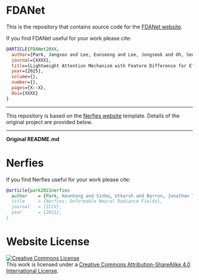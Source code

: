 # FDANet

This is the repository that contains source code for the [FDANet website](https://jangsoopark.github.io/FDANet_site/).



If you find FDANet useful for your work please cite:
```bibtex
@ARTICLE{FDANet20XX,
  author={Park, Jangsoo and Lee, Eunseong and Lee, Jongseok and Oh, Seung-Jun and Sim, Donggyu},
  journal={XXXX}, 
  title={Lightweight Attention Mechanism with Feature Difference for Efficient Change Detection in Remote Sensing}, 
  year={2025},
  volume={},
  number={},
  pages={X--X},
  doi={XXXX}
}
```


---

This repository is based on the [Nerfies website](https://nerfies.github.io/) template. Details of the original project are provided below.

---
**Original README.md**

# Nerfies

If you find Nerfies useful for your work please cite:
```bibtex
@article{park2021nerfies
  author    = {Park, Keunhong and Sinha, Utkarsh and Barron, Jonathan T. and Bouaziz, Sofien and Goldman, Dan B and Seitz, Steven M. and Martin-Brualla, Ricardo},
  title     = {Nerfies: Deformable Neural Radiance Fields},
  journal   = {ICCV},
  year      = {2021},
}
```

# Website License
<a rel="license" href="http://creativecommons.org/licenses/by-sa/4.0/"><img alt="Creative Commons License" style="border-width:0" src="https://i.creativecommons.org/l/by-sa/4.0/88x31.png" /></a><br />This work is licensed under a <a rel="license" href="http://creativecommons.org/licenses/by-sa/4.0/">Creative Commons Attribution-ShareAlike 4.0 International License</a>.
